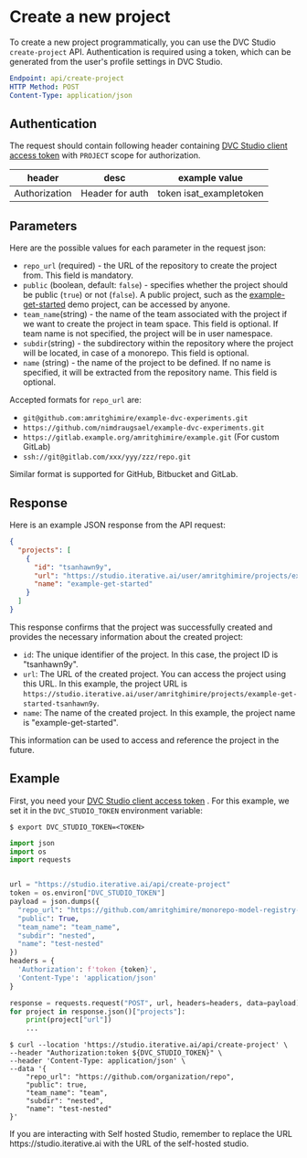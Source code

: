 # Create a new project

To create a new project programmatically, you can use the DVC Studio
`create-project` API. Authentication is required using a token, which can be
generated from the user's profile settings in DVC Studio.

```yaml
Endpoint: api/create-project
HTTP Method: POST
Content-Type: application/json
```

## Authentication

The request should contain following header containing [DVC Studio client
access token] with `PROJECT` scope for authorization.

| header        | desc            | example value           |
| ------------- | --------------- | ----------------------- |
| Authorization | Header for auth | token isat_exampletoken |

## Parameters

Here are the possible values for each parameter in the request json:

- `repo_url` (required) - the URL of the repository to create the project from.
  This field is mandatory.
- `public` (boolean, default: `false`) - specifies whether the project should be
  public (`true`) or not (`false`). A public project, such as the
  [example-get-started](https://studio.iterative.ai/team/Iterative/projects/example-get-started-zde16i6c4g)
  demo project, can be accessed by anyone.
- `team_name`(string) - the name of the team associated with the project if we
  want to create the project in team space. This field is optional. If team name
  is not specified, the project will be in user namespace.
- `subdir`(string) - the subdirectory within the repository where the project
  will be located, in case of a monorepo. This field is optional.
- `name` (string) - the name of the project to be defined. If no name is
  specified, it will be extracted from the repository name. This field is
  optional.

Accepted formats for `repo_url` are:

- `git@github.com:amritghimire/example-dvc-experiments.git`
- `https://github.com/nimdraugsael/example-dvc-experiments.git`
- `https://gitlab.example.org/amritghimire/example.git` (For custom GitLab)
- `ssh://git@gitlab.com/xxx/yyy/zzz/repo.git`

Similar format is supported for GitHub, Bitbucket and GitLab.

## Response

Here is an example JSON response from the API request:

```json
{
  "projects": [
    {
      "id": "tsanhawn9y",
      "url": "https://studio.iterative.ai/user/amritghimire/projects/example-get-started-tsanhawn9y",
      "name": "example-get-started"
    }
  ]
}
```

This response confirms that the project was successfully created and provides
the necessary information about the created project:

- `id`: The unique identifier of the project. In this case, the project ID is
  "tsanhawn9y".
- `url`: The URL of the created project. You can access the project using this
  URL. In this example, the project URL is
  `https://studio.iterative.ai/user/amritghimire/projects/example-get-started-tsanhawn9y`.
- `name`: The name of the created project. In this example, the project name is
  "example-get-started".

This information can be used to access and reference the project in the future.

## Example

First, you need your [DVC Studio client access token] . For this example, we set
it in the `DVC_STUDIO_TOKEN` environment variable:

```cli
$ export DVC_STUDIO_TOKEN=<TOKEN>
```

<toggle>

<tab title="Python">

```python
import json
import os
import requests


url = "https://studio.iterative.ai/api/create-project"
token = os.environ["DVC_STUDIO_TOKEN"]
payload = json.dumps({
  "repo_url": "https://github.com/amritghimire/monorepo-model-registry-fixture",
  "public": True,
  "team_name": "team_name",
  "subdir": "nested",
  "name": "test-nested"
})
headers = {
  'Authorization': f'token {token}',
  'Content-Type': 'application/json'
}

response = requests.request("POST", url, headers=headers, data=payload)
for project in response.json()["projects"]:
    print(project["url"])
    ...
```

</tab>

<tab title="CLI">

```cli
$ curl --location 'https://studio.iterative.ai/api/create-project' \
--header "Authorization:token ${DVC_STUDIO_TOKEN}" \
--header 'Content-Type: application/json' \
--data '{
    "repo_url": "https://github.com/organization/repo",
    "public": true,
    "team_name": "team",
    "subdir": "nested",
    "name": "test-nested"
}'
```

</tab>
</toggle>

<admon type="tip">
  If you are interacting with Self hosted Studio, remember to replace the URL
  https://studio.iterative.ai with the URL of the self-hosted studio.
</admon>

[DVC Studio client access token]:
  /doc/studio/user-guide/account-management#client-access-tokens
